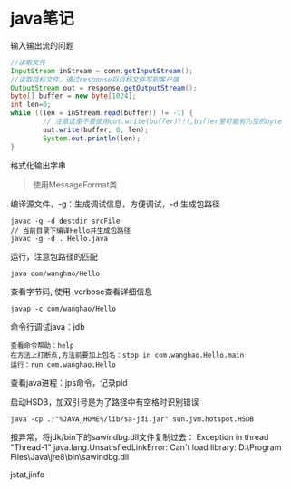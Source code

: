# java笔记
输入输出流的问题
```java
//读取文件 
InputStream inStream = conn.getInputStream();
//读取目标文件，通过response将目标文件写到客户端
OutputStream out = response.getOutputStream();
byte[] buffer = new byte[1024];
int len=0;
while ((len = inStream.read(buffer)) != -1) {
        // 注意这里不要使用out.write(buffer)!!!,buffer里可能有为空的byte
        out.write(buffer, 0, len);
        System.out.println(len);
}
```

格式化输出字串
> 使用MessageFormat类

编译源文件，-g：生成调试信息，方便调试，-d 生成包路径
```
javac -g -d destdir srcFile
// 当前目录下编译Hello并生成包路径
javac -g -d . Hello.java
```

运行，注意包路径的匹配
```
java com/wanghao/Hello
```

查看字节码, 使用-verbose查看详细信息
```
javap -c com/wanghao/Hello
```

命令行调试java：jdb
```
查看命令帮助：help
在方法上打断点,方法前要加上包名：stop in com.wanghao.Hello.main
运行：run com.wanghao.Hello
```

查看java进程：jps命令，记录pid

启动HSDB，加双引号是为了路径中有空格时识别错误
```
java -cp .;"%JAVA_HOME%/lib/sa-jdi.jar" sun.jvm.hotspot.HSDB
```

报异常，将jdk/bin下的sawindbg.dll文件复制过去：
Exception in thread "Thread-1" java.lang.UnsatisfiedLinkError: Can't load library: D:\Program Files\Java\jre8\bin\sawindbg.dll

jstat,jinfo